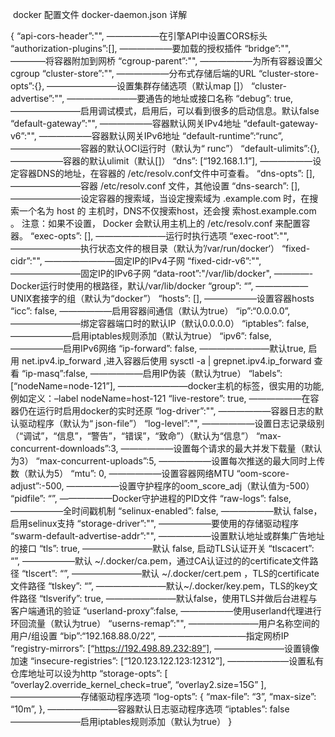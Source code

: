 ​         docker 配置文件 docker-daemon.json 详解

{
“api-cors-header”:"", ——————在引擎API中设置CORS标头
“authorization-plugins”:[], ——————要加载的授权插件
“bridge”:"", ————将容器附加到网桥
“cgroup-parent”:"", ——————为所有容器设置父cgroup
“cluster-store”:"", ——————分布式存储后端的URL
“cluster-store-opts”:{}, ————————设置集群存储选项（默认map []）
“cluster-advertise”:"", ————————要通告的地址或接口名称
“debug”: true, ————————启用调试模式，启用后，可以看到很多的启动信息。默认false
“default-gateway”:"", ——————容器默认网关IPv4地址
“default-gateway-v6”:"", ——————容器默认网关IPv6地址
“default-runtime”:“runc”, ————————容器的默认OCI运行时（默认为“ runc”）
“default-ulimits”:{}, ——————容器的默认ulimit（默认[]）
“dns”: [“192.168.1.1”], ——————设定容器DNS的地址，在容器的 /etc/resolv.conf文件中可查看。
“dns-opts”: [], ————————容器 /etc/resolv.conf 文件，其他设置
“dns-search”: [], ————————设定容器的搜索域，当设定搜索域为 .example.com 时，在搜索一个名为 host 的 主机时，DNS不仅搜索host，还会搜
索host.example.com 。 注意：如果不设置， Docker 会默认用主机上的 /etc/resolv.conf 来配置容器。
“exec-opts”: [], ————————运行时执行选项
“exec-root”:"", ————————执行状态文件的根目录（默认为’/var/run/docker‘）
“fixed-cidr”:"", ————————固定IP的IPv4子网
“fixed-cidr-v6”:"", ————————固定IP的IPv6子网
“data-root”:"/var/lib/docker", ————-Docker运行时使用的根路径，默认/var/lib/docker
“group”: “”, ——————UNIX套接字的组（默认为“docker”）
“hosts”: [], ——————设置容器hosts
“icc”: false, ——————启用容器间通信（默认为true）
“ip”:“0.0.0.0”, ————————绑定容器端口时的默认IP（默认0.0.0.0）
“iptables”: false, ———————启用iptables规则添加（默认为true）
“ipv6”: false, ——————启用IPv6网络
“ip-forward”: false, ————————默认true, 启用 net.ipv4.ip_forward ,进入容器后使用 sysctl -a | grepnet.ipv4.ip_forward 查看
“ip-masq”:false, ——————启用IP伪装（默认为true）
“labels”:[“nodeName=node-121”], ————————docker主机的标签，很实用的功能,例如定义：–label nodeName=host-121
“live-restore”: true, ——————在容器仍在运行时启用docker的实时还原
“log-driver”:"", ——————容器日志的默认驱动程序（默认为“ json-file”）
“log-level”:"", ——————设置日志记录级别（“调试”，“信息”，“警告”，“错误”，“致命”）（默认为“信息”）
“max-concurrent-downloads”:3, ——————设置每个请求的最大并发下载量（默认为3）
“max-concurrent-uploads”:5, ——————设置每次推送的最大同时上传数（默认为5）
“mtu”: 0, ——————设置容器网络MTU
“oom-score-adjust”:-500, ——————设置守护程序的oom_score_adj（默认值为-500）
“pidfile”: “”, ——————Docker守护进程的PID文件
“raw-logs”: false, ——————全时间戳机制
“selinux-enabled”: false, ——————默认 false，启用selinux支持
“storage-driver”:"", ——————要使用的存储驱动程序
“swarm-default-advertise-addr”:"", ——————设置默认地址或群集广告地址的接口
“tls”: true, ————————默认 false, 启动TLS认证开关
“tlscacert”: “”, ——————默认 ~/.docker/ca.pem，通过CA认证过的的certificate文件路径
“tlscert”: “”, ————————默认 ~/.docker/cert.pem ，TLS的certificate文件路径
“tlskey”: “”, ————————默认~/.docker/key.pem，TLS的key文件路径
“tlsverify”: true, ————————默认false，使用TLS并做后台进程与客户端通讯的验证
“userland-proxy”:false, ——————使用userland代理进行环回流量（默认为true）
“userns-remap”:"", ————————用户名称空间的用户/组设置
“bip”:“192.168.88.0/22”, ——————————指定网桥IP
“registry-mirrors”: [“https://192.498.89.232:89”], ————————设置镜像加速
“insecure-registries”: [“120.123.122.123:12312”], ———————设置私有仓库地址可以设为http
“storage-opts”: [
“overlay2.override_kernel_check=true”,
“overlay2.size=15G”
], ————————存储驱动程序选项
“log-opts”: {
“max-file”: “3”,
“max-size”: “10m”,
}, ————————容器默认日志驱动程序选项
“iptables”: false ————————启用iptables规则添加（默认为true）
}